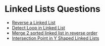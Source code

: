 # Linked Lists Questions



* [Reverse a Linked List](reverse-a-linked-list.md)
* [Detect Loop in Linked List](detect-loop-in-linked-list.md)
* [Merge 2 sorted linked list in reverse order](merge-2-sorted-linked-list-in-reverse-order.md)
* [Intersection Point in Y Shaped Linked Lists](intersection-point-in-y-shaped-linked-lists.md)

